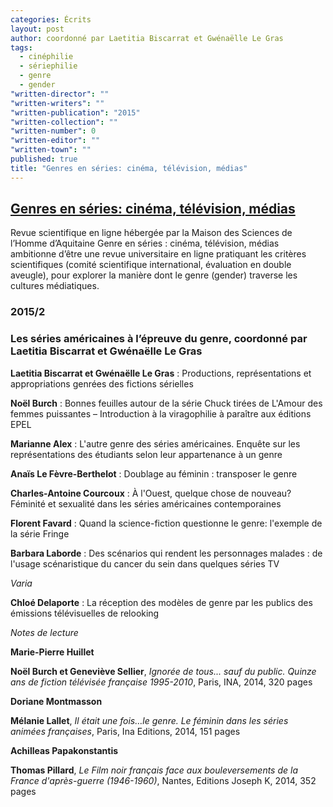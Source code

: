 ```yaml
---
categories: Écrits
layout: post
author: coordonné par Laetitia Biscarrat et Gwénaëlle Le Gras
tags: 
  - cinéphilie
  - sériephilie
  - genre
  - gender
"written-director": ""
"written-writers": ""
"written-publication": "2015"
"written-collection": ""
"written-number": 0
"written-editor": ""
"written-town": ""
published: true
title: "Genres en séries: cinéma, télévision, médias"
---
```



## [ Genres en séries: cinéma, télévision, médias](http://genreenseries.weebly.com/)
Revue scientifique en ligne hébergée par la Maison des Sciences de l’Homme d’Aquitaine Genre en séries : cinéma, télévision, médias ambitionne d’être une revue universitaire en ligne  pratiquant les critères scientifiques (comité scientifique international, évaluation en double aveugle), pour explorer la manière dont le genre (gender) traverse les cultures médiatiques.

### 2015/2
### Les séries américaines à l’épreuve du genre, coordonné par Laetitia Biscarrat et Gwénaëlle Le Gras

**Laetitia Biscarrat et Gwénaëlle Le Gras**
: Productions, représentations et appropriations genrées des fictions sérielles

**Noël Burch**
: Bonnes feuilles autour de la série Chuck tirées de L'Amour des femmes puissantes – Introduction à la viragophilie à paraître aux éditions EPEL

**Marianne Alex**
: L'autre genre des séries américaines. Enquête sur les représentations des étudiants selon leur appartenance à un genre

**Anaïs Le Fèvre-Berthelot**
: Doublage au féminin : transposer le genre

**Charles-Antoine Courcoux**
: À l'Ouest, quelque chose de nouveau? Féminité et sexualité dans les séries américaines contemporaines﻿
 
**Florent Favard**
: Quand la science-fiction questionne le genre: l'exemple de la série Fringe

**Barbara Laborde**
: Des scénarios qui rendent les personnages malades : de l'usage scénaristique du cancer du sein dans quelques séries TV


_Varia_

**Chloé Delaporte**
: La réception des modèles de genre par les publics des émissions télévisuelles de relooking

_Notes de lecture_

**Marie-Pierre Huillet**

**Noël Burch et Geneviève Sellier**, _Ignorée de tous... sauf du public. Quinze ans de fiction télévisée française 1995-2010_,
Paris, INA, 2014, 320 pages 

**Doriane Montmasson**

**Mélanie Lallet**, _Il était une fois…le genre. Le féminin dans les séries animées françaises_,
Paris, Ina Editions, 2014, 151 pages

**Achilleas Papakonstantis**

**Thomas Pillard**, _Le Film noir français face aux bouleversements de la France d'après-guerre (1946-1960)_,
Nantes, Editions Joseph K, 2014, 352 pages
